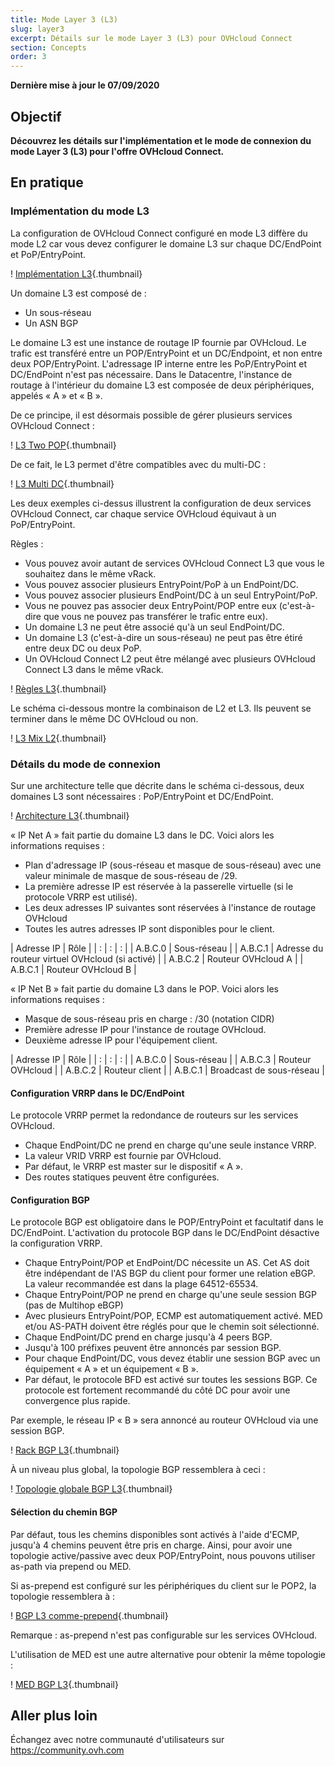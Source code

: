```yaml
---
title: Mode Layer 3 (L3)
slug: layer3
excerpt: Détails sur le mode Layer 3 (L3) pour OVHcloud Connect
section: Concepts
order: 3
---
```


**Dernière mise à jour le 07/09/2020**

## Objectif

**Découvrez les détails sur l'implémentation et le mode de connexion du mode Layer 3 (L3) pour l'offre OVHcloud Connect.**

## En pratique

### Implémentation du mode L3

La configuration de OVHcloud Connect configuré en mode L3 diffère du mode  L2 car vous devez configurer le domaine L3 sur chaque DC/EndPoint et PoP/EntryPoint.

! [Implémentation L3](images/occ-l3-implementation.jpg){.thumbnail}

Un domaine L3 est composé de :

* Un sous-réseau
* Un ASN BGP 

Le domaine L3 est une instance de routage IP fournie par OVHcloud. Le trafic est transféré entre un POP/EntryPoint et un DC/Endpoint, et non entre deux POP/EntryPoint. L'adressage IP interne entre les PoP/EntryPoint et DC/EndPoint n'est pas nécessaire. Dans le Datacentre, l'instance de routage à l'intérieur du domaine L3 est composée de deux périphériques, appelés « A » et « B ».

De ce principe, il est désormais possible de gérer plusieurs services OVHcloud Connect :

! [L3 Two POP](images/occ-l3-twopop.jpg){.thumbnail}

De ce fait, le L3 permet d'être compatibles avec du multi-DC :

! [L3 Multi DC](images/occ-l3-multidc.jpg){.thumbnail}

Les deux exemples ci-dessus illustrent la configuration de deux services OVHcloud Connect, car chaque service OVHcloud équivaut à un PoP/EntryPoint. 

Règles :

* Vous pouvez avoir autant de services OVHcloud Connect L3 que vous le souhaitez dans le même vRack.
* Vous pouvez associer plusieurs EntryPoint/PoP à un EndPoint/DC.
* Vous pouvez associer plusieurs EndPoint/DC  à un seul EntryPoint/PoP.
* Vous ne pouvez pas associer deux EntryPoint/POP entre eux (c'est-à-dire que vous ne pouvez pas transférer le trafic entre eux).
* Un domaine L3 ne peut être associé qu'à un seul EndPoint/DC.
* Un domaine L3 (c'est-à-dire un sous-réseau) ne peut pas être étiré entre deux DC ou deux PoP.
* Un OVHcloud Connect L2 peut être mélangé avec plusieurs OVHcloud Connect L3 dans le même vRack.

! [Règles L3](images/occ-l3-rules.jpg){.thumbnail}

Le schéma ci-dessous montre la combinaison de L2 et L3. Ils peuvent se terminer dans le même DC OVHcloud ou non.

! [L3 Mix L2](images/occ-l3-mixl2.jpg){.thumbnail}

### Détails du mode de connexion

Sur une architecture telle que décrite dans le schéma ci-dessous, deux domaines L3 sont nécessaires : PoP/EntryPoint et DC/EndPoint.

! [Architecture L3](images/occ-l3-architecture.jpg){.thumbnail}

« IP Net A » fait partie du domaine L3 dans le DC. Voici alors les informations requises :

* Plan d'adressage IP (sous-réseau et masque de sous-réseau) avec une valeur minimale de masque de sous-réseau de /29.
* La première adresse IP est réservée à la passerelle virtuelle (si le protocole VRRP est utilisé).
* Les deux adresses IP suivantes sont réservées à l'instance de routage OVHcloud
* Toutes les autres adresses IP sont disponibles pour le client.

| Adresse IP | Rôle |
| : | : | : |
| A.B.C.0 | Sous-réseau |
| A.B.C.1 | Adresse du routeur virtuel OVHcloud (si activé) |
| A.B.C.2 | Routeur OVHcloud A |
| A.B.C.1 | Routeur OVHcloud B |

« IP Net B » fait partie du domaine L3 dans le POP. Voici alors les informations requises :

* Masque de sous-réseau pris en charge : /30 (notation CIDR)
* Première adresse IP pour l'instance de routage OVHcloud.
* Deuxième adresse IP pour l'équipement client.

| Adresse IP | Rôle |
| : | : | : |
| A.B.C.0 | Sous-réseau |
| A.B.C.3 | Routeur OVHcloud |
| A.B.C.2 | Routeur client |
| A.B.C.1 | Broadcast de sous-réseau |

#### Configuration VRRP dans le DC/EndPoint

Le protocole VRRP permet la redondance de routeurs sur les services OVHcloud.

* Chaque EndPoint/DC ne prend en charge qu'une seule instance VRRP.
* La valeur VRID VRRP est fournie par OVHcloud.
* Par défaut, le VRRP est master sur le dispositif « A ».
* Des routes statiques peuvent être configurées. 

#### Configuration BGP

Le protocole BGP est obligatoire dans le POP/EntryPoint et facultatif dans le DC/EndPoint. L'activation du protocole BGP dans le DC/EndPoint désactive la configuration VRRP.

* Chaque EntryPoint/POP et EndPoint/DC nécessite un AS. Cet AS doit être indépendant de l'AS BGP du client pour former une relation eBGP.
La valeur recommandée est dans la plage 64512-65534.
* Chaque EntryPoint/POP ne prend en charge qu'une seule session BGP (pas de Multihop eBGP)
* Avec plusieurs EntryPoint/POP, ECMP est automatiquement activé. MED et/ou AS-PATH doivent être réglés pour que le chemin soit sélectionné.
* Chaque EndPoint/DC prend en charge jusqu'à 4 peers BGP.
* Jusqu'à 100 préfixes peuvent être annoncés par session BGP.
* Pour chaque EndPoint/DC, vous devez établir une session BGP avec un équipement « A » et un équipement « B ».
* Par défaut, le protocole BFD est activé sur toutes les sessions BGP. Ce protocole est fortement recommandé du côté DC pour avoir une convergence plus rapide.

Par exemple, le réseau IP « B » sera annoncé au routeur OVHcloud via une session BGP.

! [Rack BGP L3](images/occ-l3-bgpvrack.jpg){.thumbnail}

À un niveau plus global, la topologie BGP ressemblera à ceci :

! [Topologie globale BGP L3](images/occ-l3-bgpglobal.jpg){.thumbnail}

#### Sélection du chemin BGP

Par défaut, tous les chemins disponibles sont activés à l'aide d'ECMP, jusqu'à 4 chemins peuvent être pris en charge. Ainsi, pour avoir une topologie active/passive avec deux POP/EntryPoint, nous pouvons utiliser as-path via prepend ou MED.

Si as-prepend est configuré sur les périphériques du client sur le POP2, la topologie ressemblera à :

! [BGP L3 comme-prepend](images/occ-l3-bgpasprepend.jpg){.thumbnail}

Remarque : as-prepend n'est pas configurable sur les services OVHcloud.

L'utilisation de MED est une autre alternative pour obtenir la même topologie :

! [MED BGP L3](images/occ-l3-bgpmed.jpg){.thumbnail}

## Aller plus loin

Échangez avec notre communauté d'utilisateurs sur <https://community.ovh.com>
